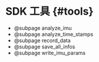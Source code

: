 # SDK 工具 {#tools}

* @subpage analyze_imu
* @subpage analyze_time_stamps
* @subpage record_data
* @subpage save_all_infos
* @subpage write_imu_params
